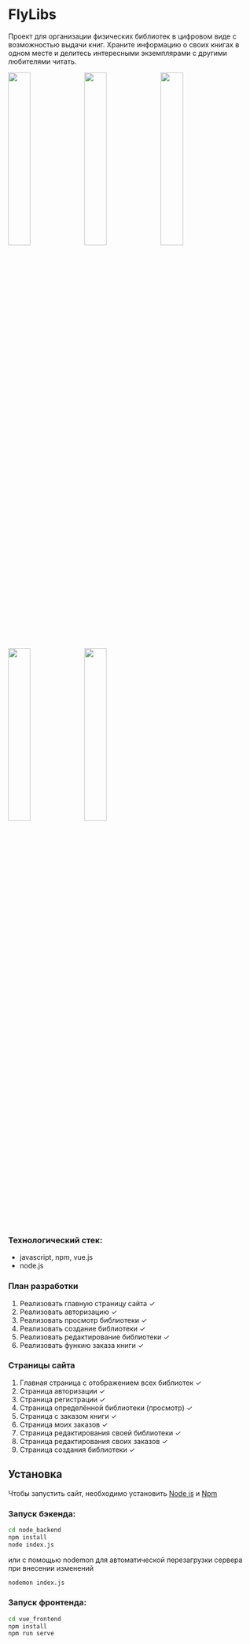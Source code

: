 # FlyLibs
Проект для организации физических библиотек в цифровом виде с возможностью выдачи книг. Храните информацию о своих книгах в одном месте и делитесь интересными экземплярами с другими любителями читать.

[//]: # (фотографии)
<img src="https://user-images.githubusercontent.com/49102209/178305213-6b9ceaad-3068-4c2b-8071-56ba5887e203.png" width="30%"></img> <img src="https://user-images.githubusercontent.com/49102209/178305227-26fa920b-d00a-4f87-a779-8506d6f005a7.png" width="30%"></img> <img src="https://user-images.githubusercontent.com/49102209/178305233-84034b45-def4-449d-af30-f91b14de2b4b.png" width="30%"></img> <img src="https://user-images.githubusercontent.com/49102209/178305244-eb69f0de-2230-4e14-94ab-24fa6a014cb5.png" width="30%"></img> <img src="https://user-images.githubusercontent.com/49102209/178305254-04d5acdf-610f-45c4-94bd-153a47676aa7.png" width="30%"></img>  

### Технологический стек:
- javascript, npm, vue.js
- node.js

### План разработки
1) Реализовать главную страницу сайта ✓
2) Реализовать авторизацию ✓
3) Реализовать просмотр библиотеки ✓
4) Реализовать создание библиотеки ✓
5) Реализовать редактирование библиотеки ✓
6) Реализовать функию заказа книги ✓

### Страницы сайта
1) Главная страница с отображением всех библиотек ✓
2) Страница авторизации ✓
3) Страница регистрации ✓
4) Страница определённой библиотеки (просмотр) ✓
5) Страница с заказом книги ✓
6) Страница моих заказов ✓
7) Страница редактирования своей библиотеки ✓
8) Страница редактирования своих заказов ✓
9) Страница создания библиотеки ✓

## Установка
Чтобы запустить сайт, необходимо установить [Node js](https://nodejs.org/en/download/) и [Npm](https://docs.npmjs.com/downloading-and-installing-node-js-and-npm) 

### Запуск бэкенда:
```bash
cd node_backend
npm install
node index.js
```
или с помощью nodemon для автоматической перезагрузки сервера при внесении изменений
```bash
nodemon index.js
```

### Запуск фронтенда:
```bash
cd vue_frontend
npm install
npm run serve
```

